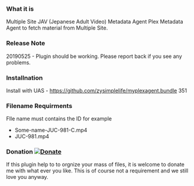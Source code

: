### What it is
Multiple Site JAV (Jepanese Adult Video) Metadata Agent
Plex Metadata Agent to fetch material from Multiple Site.

### Release Note
20190525 - Plugin should be working. Please report back if you see any problems.

### Installnation
Install with UAS - https://github.com/zysimplelife/myplexagent.bundle 351

### Filename Requirments
FIle name must contains the ID for example 
* Some-name-JUC-981-C.mp4
* JUC-981.mp4

### Donation [![Donate](https://img.shields.io/badge/Donate-PayPal-green.svg)](https://www.paypal.me/zysimplelife)

If this plugin help to to orgnize your mass of files, it is welcome to donate me with what ever you like. This is of course not a requirement and we still love you anyway.

